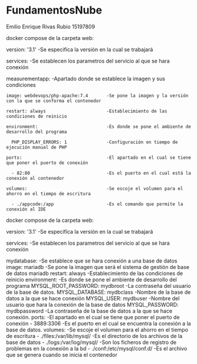 # FundamentosNube
Emilio Enrique Rivas Rubio
15197809

docker compose de la carpeta web:

version: '3.1'                            -Se especifíca la versión en la cual se trabajará
                                          
services:                                 -Se establecen los parametros del servicio al que se hara conexión

  measurementapp:                         -Apartado donde se establece la imagen y sus condiciones
  
    image: webdevops/php-apache:7.4       -Se pone la imagen y la versión con la que se conforma el contenedor
    
    restart: always                       -Establecimiento de las condiciones de reinicio
    
    environment:                          -Es donde se pone el ambiente de desarrollo del programa
    
      PHP_DISPLAY_ERRORS: 1               -Configuración en tiempo de ejecución manual de PHP
      
    ports:                                -El apartado en el cual se tiene que poner el puerto de conexión
    
      - 82:80                             -Es el puerto en el cual está la conexión al contenedor
      
    volumes:                              -Se escoje el volumen para el ahorro en el tiempo de escritura
    
      - ./appcode:/app                    -Es el comando que permite la conexión al IDE



docker compose de la carpeta web:

version: '3.1'                            -Se especifíca la versión en la cual se trabajará

services:                                 -Se establecen los parametros del servicio al que se hara conexión

  mydatabase:                             -Se establece que se hara conexión a una base de datos
    image: mariadb                        -Se pone la imagen que será el sistema de gestión de base de datos mariadb
    restart: always                       -Establecimiento de las condiciones de reinicio
    environment:                          -Es donde se pone el ambiente de desarrollo del programa
      MYSQL_ROOT_PASSWORD: mydbroot       -La contraseña del usuario de la base de datos.
      MYSQL_DATABASE: mydbclass           -Nombre de la base de datos a la que se hace conexión
      MYSQL_USER: mydbuser                -Nombre del usuario que hara la conexión de la base de datos
      MYSQL_PASSWORD: mydbpassword        -La contraseña de la base de datos a la que se hace conexión.
    ports:                                -El apartado en el cual se tiene que poner el puerto de conexión
      - 3889:3306                         -Es el puerto en el cual se encuentra la conexión a la base de datos.
    volumes:                              -Se escoje el volumen para el ahorro en el tiempo de escritura
      - ./files:/var/lib/mysql/           -Es el directorio de los archivos de la base de datos
      - ./logs:/var/log/mysql/            -Son los ficheros de registro de problemas en la conexión a la bd
      - ./conf:/etc/mysql/conf.d/         -Es el archivo que se genera cuando se inicia el contenedor






